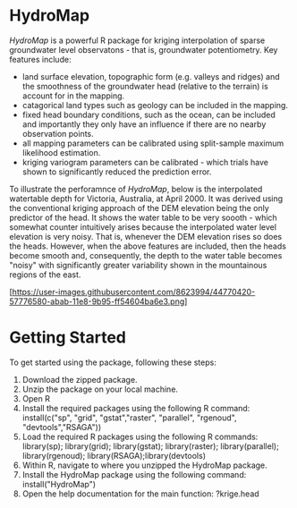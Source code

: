 # HydroMap

_HydroMap_ is a powerful R package for kriging interpolation of sparse groundwater level observatons - that is, groundwater potentiometry. Key features include:
 * land surface elevation, topographic form (e.g. valleys and ridges) and the smoothness of the groundwater head (relative to the terrain) is account for in the mapping.
 * catagorical land types such as geology can be included in the mapping.
 * fixed head boundary conditions, such as the ocean, can be included and importantly they only have an influence if there are no nearby observation points.
 * all mapping parameters can be calibrated using split-sample maximum likelihood estimation.
 * kriging variogram parameters can be calibrated - which trials have shown to significantly reduced the prediction error.

To illustrate the perforamnce of _HydroMap_, below is the interpolated watertable depth for Victoria, Australia, at April 2000. It was derived using the conventional kriging approach of the DEM elevation being the only predictor of the head. It shows the water table to be very soooth - which somewhat counter intuitively arises because the interpolated water level elevation is very noisy. That is, whenever the DEM elevation rises so does the heads. However, when the above features are included, then the heads become smooth and, consequently, the depth to the water table becomes "noisy" with significantly greater variability shown in the mountainous regions of the east.

[https://user-images.githubusercontent.com/8623994/44770420-57776580-abab-11e8-9b95-ff54604ba6e3.png]

# Getting Started

To get started using the package, following these steps:

1. Download the zipped package.
1. Unzip the package on your local machine.
1. Open R
1. Install the required packages using the following R command: install(c("sp", "grid", "gstat","raster", "parallel", "rgenoud", "devtools","RSAGA"))
1. Load the required R packages using the following R commands: library(sp); library(grid); library(gstat); library(raster); library(parallel); library(rgenoud); library(RSAGA);library(devtools)
1. Within R, navigate to where you unzipped the HydroMap package.
1. Install the HydroMap package using the following command: install("HydroMap")
1. Open the help documentation for the main function: ?krige.head

